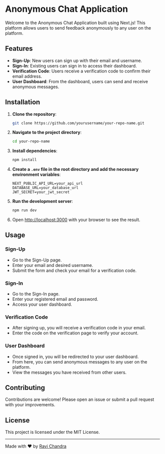 # Anonymous Chat Application

Welcome to the Anonymous Chat Application built using Next.js! This platform allows users to send feedback anonymously to any user on the platform. 

## Features

- **Sign-Up**: New users can sign up with their email and username.
- **Sign-In**: Existing users can sign in to access their dashboard.
- **Verification Code**: Users receive a verification code to confirm their email address.
- **User Dashboard**: From the dashboard, users can send and receive anonymous messages.

## Installation

1. **Clone the repository**:
    ```sh
    git clone https://github.com/yourusername/your-repo-name.git
    ```

2. **Navigate to the project directory**:
    ```sh
    cd your-repo-name
    ```

3. **Install dependencies**:
    ```sh
    npm install
    ```

4. **Create a `.env` file in the root directory and add the necessary environment variables**:
    ```env
    NEXT_PUBLIC_API_URL=your_api_url
    DATABASE_URL=your_database_url
    JWT_SECRET=your_jwt_secret
    ```

5. **Run the development server**:
    ```sh
    npm run dev
    ```

6. Open [http://localhost:3000](http://localhost:3000) with your browser to see the result.

## Usage

### Sign-Up

- Go to the Sign-Up page.
- Enter your email and desired username.
- Submit the form and check your email for a verification code.

### Sign-In

- Go to the Sign-In page.
- Enter your registered email and password.
- Access your user dashboard.

### Verification Code

- After signing up, you will receive a verification code in your email.
- Enter the code on the verification page to verify your account.

### User Dashboard

- Once signed in, you will be redirected to your user dashboard.
- From here, you can send anonymous messages to any user on the platform.
- View the messages you have received from other users.

## Contributing

Contributions are welcome! Please open an issue or submit a pull request with your improvements.

## License

This project is licensed under the MIT License.

---

Made with ❤️ by [Ravi Chandra](https://github.com/yourusername)
